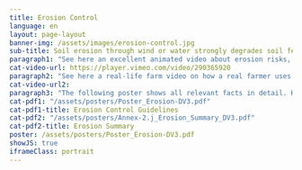 ```yaml
---
title: Erosion Control
language: en
layout: page-layout
banner-img: /assets/images/erosion-control.jpg
sub-title: Soil erosion through wind or water strongly degrades soil fertility and thus the soil’s value. Learn here what one can do about it.
paragraph1: "See here an excellent animated video about erosion risks, problems and how to control wind and water erosion:"
cat-video-url: https://player.vimeo.com/video/290365920
paragraph2: "See here a real-life farm video on how a real farmer uses cover crops and mulch management to control erosion:"
cat-video-url2:
paragraph3: "The following poster shows all relevant facts in detail. Have a look at it:"
cat-pdf1: "/assets/posters/Poster_Erosion-DV3.pdf"
cat-pdf1-title: Erosion Control Guidelines
cat-pdf2: "/assets/posters/Annex-2.j_Erosion_Summary_DV3.pdf"
cat-pdf2-title: Erosion Summary
poster: /assets/posters/Poster_Erosion-DV3.pdf
showJS: true
iframeClass: portrait
---
```

